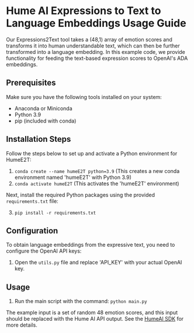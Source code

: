 # Hume AI Expressions to Text to Language Embeddings Usage Guide

Our Expressions2Text tool takes a (48,1) array of emotion scores and transforms it into human understandable text, which can then be further transformed into a language embedding. In this example code, we provide 
functionality for feeding the text-based expression scores to OpenAI's ADA embeddings.

## Prerequisites

Make sure you have the following tools installed on your system:

- Anaconda or Miniconda
- Python 3.9
- pip (included with conda)

## Installation Steps

Follow the steps below to set up and activate a Python environment for HumeE2T:

1. `conda create --name humeE2T python=3.9` (This creates a new conda environment named 'humeE2T' with Python 3.9)
2. `conda activate humeE2T` (This activates the 'humeE2T' environment)

Next, install the required Python packages using the provided `requirements.txt` file:

3. `pip install -r requirements.txt`

## Configuration

To obtain language embeddings from the expressive text, you need to configure the OpenAI API keys:

1. Open the `utils.py` file and replace 'API_KEY' with your actual OpenAI key.

## Usage

1. Run the main script with the command: `python main.py`

The example input is a set of random 48 emotion scores, and this input should be replaced with the Hume AI API output. See the [HumeAI SDK](https://github.com/HumeAI/hume-python-sdk) for more details.
